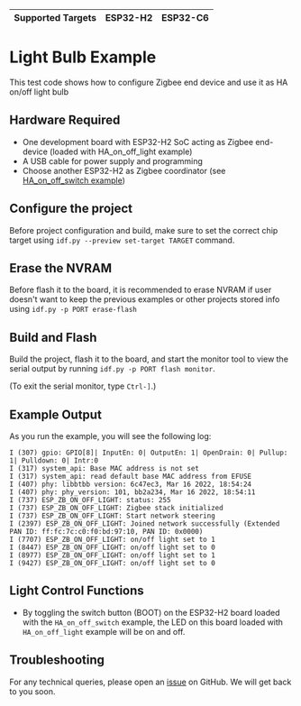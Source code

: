 | Supported Targets | ESP32-H2 | ESP32-C6 |
| ----------------- | -------- | -------- |

# Light Bulb Example 

This test code shows how to configure Zigbee end device and use it as HA on/off light bulb

## Hardware Required

* One development board with ESP32-H2 SoC acting as Zigbee end-device (loaded with HA_on_off_light example)
* A USB cable for power supply and programming
* Choose another ESP32-H2 as Zigbee coordinator (see [HA_on_off_switch example](../HA_on_off_switch/))

## Configure the project

Before project configuration and build, make sure to set the correct chip target using `idf.py --preview set-target TARGET` command.

## Erase the NVRAM 

Before flash it to the board, it is recommended to erase NVRAM if user doesn't want to keep the previous examples or other projects stored info 
using `idf.py -p PORT erase-flash`

## Build and Flash

Build the project, flash it to the board, and start the monitor tool to view the serial output by running `idf.py -p PORT flash monitor`.

(To exit the serial monitor, type ``Ctrl-]``.)

## Example Output

As you run the example, you will see the following log:

```
I (307) gpio: GPIO[8]| InputEn: 0| OutputEn: 1| OpenDrain: 0| Pullup: 1| Pulldown: 0| Intr:0
I (317) system_api: Base MAC address is not set
I (317) system_api: read default base MAC address from EFUSE
I (407) phy: libbtbb version: 6c47ec3, Mar 16 2022, 18:54:24
I (407) phy: phy_version: 101, bb2a234, Mar 16 2022, 18:54:11
I (737) ESP_ZB_ON_OFF_LIGHT: status: 255
I (737) ESP_ZB_ON_OFF_LIGHT: Zigbee stack initialized
I (737) ESP_ZB_ON_OFF_LIGHT: Start network steering
I (2397) ESP_ZB_ON_OFF_LIGHT: Joined network successfully (Extended PAN ID: ff:fc:7c:c0:f0:bd:97:10, PAN ID: 0x0000)
I (7707) ESP_ZB_ON_OFF_LIGHT: on/off light set to 1
I (8447) ESP_ZB_ON_OFF_LIGHT: on/off light set to 0
I (8977) ESP_ZB_ON_OFF_LIGHT: on/off light set to 1
I (9427) ESP_ZB_ON_OFF_LIGHT: on/off light set to 0
```

## Light Control Functions

 * By toggling the switch button (BOOT) on the ESP32-H2 board loaded with the `HA_on_off_switch` example, the LED on this board loaded with `HA_on_off_light` example will be on and off.

## Troubleshooting

For any technical queries, please open an [issue](https://github.com/espressif/esp-zigbee-sdk/issues) on GitHub. We will get back to you soon.
